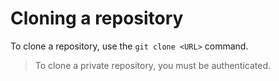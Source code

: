 # Cloning a repository

To clone a repository, use the `git clone <URL>` command.

> To clone a private repository, you must be authenticated.

